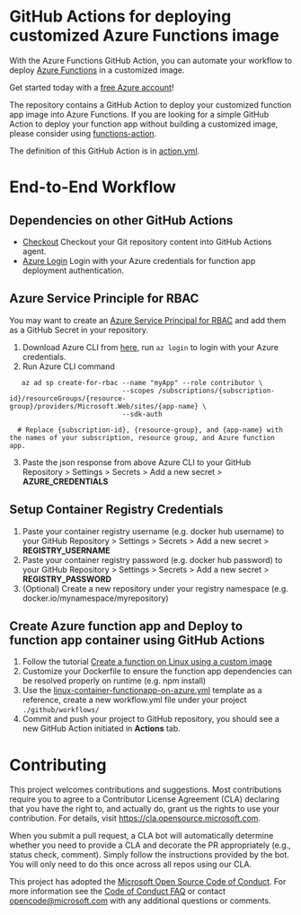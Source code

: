 # GitHub Actions for deploying customized Azure Functions image

With the Azure Functions GitHub Action, you can automate your workflow to deploy [Azure Functions](https://azure.microsoft.com/en-us/services/functions/) in a customized image.

Get started today with a [free Azure account](https://azure.com/free/open-source)!

The repository contains a GitHub Action to deploy your customized function app image into Azure Functions. If you are looking for a simple GitHub Action to deploy your function app without building a customized image, please consider using [functions-action](https://github.com/Azure/functions-action).

The definition of this GitHub Action is in [action.yml](https://github.com/Azure/functions-container-action/blob/master/action.yml).

# End-to-End Workflow

## Dependencies on other GitHub Actions
* [Checkout](https://github.com/actions/checkout) Checkout your Git repository content into GitHub Actions agent.
* [Azure Login](https://github.com/Azure/actions) Login with your Azure credentials for function app deployment authentication.

## Azure Service Principle for RBAC
You may want to create an [Azure Service Principal for RBAC](https://docs.microsoft.com/en-us/azure/role-based-access-control/overview) and add them as a GitHub Secret in your repository.
1. Download Azure CLI from [here](https://docs.microsoft.com/en-us/cli/azure/install-azure-cli?view=azure-cli-latest), run `az login` to login with your Azure credentials.
2. Run Azure CLI command
```
   az ad sp create-for-rbac --name "myApp" --role contributor \
                            --scopes /subscriptions/{subscription-id}/resourceGroups/{resource-group}/providers/Microsoft.Web/sites/{app-name} \
                            --sdk-auth

  # Replace {subscription-id}, {resource-group}, and {app-name} with the names of your subscription, resource group, and Azure function app.
```
3. Paste the json response from above Azure CLI to your GitHub Repository > Settings > Secrets > Add a new secret > **AZURE_CREDENTIALS**

## Setup Container Registry Credentials
1. Paste your container registry username (e.g. docker hub username) to your GitHub Repository > Settings > Secrets > Add a new secret > **REGISTRY_USERNAME**
2. Paste your container registry password (e.g. docker hub password) to your GitHub Repository > Settings > Secrets > Add a new secret > **REGISTRY_PASSWORD**
3. (Optional) Create a new repository under your registry namespace (e.g. docker.io/mynamespace/myrepository)

## Create Azure function app and Deploy to function app container using GitHub Actions
1. Follow the tutorial [Create a function on Linux using a custom image](https://docs.microsoft.com/en-us/azure/azure-functions/functions-create-function-linux-custom-image)
2. Customize your Dockerfile to ensure the function app dependencies can be resolved properly on runtime (e.g. npm install)
3. Use the [linux-container-functionapp-on-azure.yml](https://github.com/Azure/actions-workflow-samples/blob/master/linux-container-functionapp-on-azure.yml) template as a reference, create a new workflow.yml file under your project `./github/workflows/`
4. Commit and push your project to GitHub repository, you should see a new GitHub Action initiated in **Actions** tab.

# Contributing

This project welcomes contributions and suggestions.  Most contributions require you to agree to a
Contributor License Agreement (CLA) declaring that you have the right to, and actually do, grant us
the rights to use your contribution. For details, visit https://cla.opensource.microsoft.com.

When you submit a pull request, a CLA bot will automatically determine whether you need to provide
a CLA and decorate the PR appropriately (e.g., status check, comment). Simply follow the instructions
provided by the bot. You will only need to do this once across all repos using our CLA.

This project has adopted the [Microsoft Open Source Code of Conduct](https://opensource.microsoft.com/codeofconduct/).
For more information see the [Code of Conduct FAQ](https://opensource.microsoft.com/codeofconduct/faq/) or
contact [opencode@microsoft.com](mailto:opencode@microsoft.com) with any additional questions or comments.
